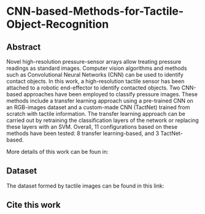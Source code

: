 # CNN-based-Methods-for-Tactile-Object-Recognition

## Abstract
Novel high-resolution pressure-sensor arrays allow treating pressure readings as standard images. Computer vision algorithms and methods such as Convolutional Neural Networks (CNN) can be used to identify contact objects. In this work, a high-resolution tactile sensor has been attached to a robotic end-effector to identify contacted objects. Two CNN-based approaches have been employed to classify pressure images. These methods include a transfer learning approach using a pre-trained CNN on an RGB-images dataset and a custom-made CNN (TactNet) trained from scratch with tactile information. The transfer learning approach can be carried out by retraining the classification layers of the network or replacing these layers with an SVM. Overall, 11 configurations based on these methods have been tested: 8 transfer learning-based, and 3 TactNet-based.

More details of this work can be foun in: 



## Dataset
The dataset formed by tactile images can be found in this link: 



## Cite this work


